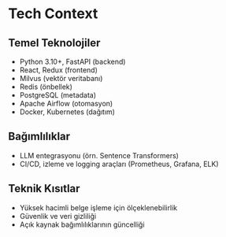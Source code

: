 # Tech Context

## Temel Teknolojiler
- Python 3.10+, FastAPI (backend)
- React, Redux (frontend)
- Milvus (vektör veritabanı)
- Redis (önbellek)
- PostgreSQL (metadata)
- Apache Airflow (otomasyon)
- Docker, Kubernetes (dağıtım)

## Bağımlılıklar
- LLM entegrasyonu (örn. Sentence Transformers)
- CI/CD, izleme ve logging araçları (Prometheus, Grafana, ELK)

## Teknik Kısıtlar
- Yüksek hacimli belge işleme için ölçeklenebilirlik
- Güvenlik ve veri gizliliği
- Açık kaynak bağımlılıklarının güncelliği 